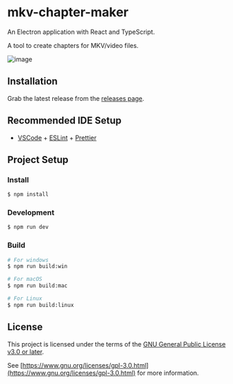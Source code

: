 # mkv-chapter-maker

An Electron application with React and TypeScript.

A tool to create chapters for MKV/video files.

![image](https://github.com/user-attachments/assets/77c25616-170b-4afa-8c33-b982ec63e189)

## Installation

Grab the latest release from the [releases page](https://github.com/ethangarber/mkv-chapter-maker/releases).

## Recommended IDE Setup

- [VSCode](https://code.visualstudio.com/) + [ESLint](https://marketplace.visualstudio.com/items?itemName=dbaeumer.vscode-eslint) + [Prettier](https://marketplace.visualstudio.com/items?itemName=esbenp.prettier-vscode)

## Project Setup

### Install

```bash
$ npm install
```

### Development

```bash
$ npm run dev
```

### Build

```bash
# For windows
$ npm run build:win

# For macOS
$ npm run build:mac

# For Linux
$ npm run build:linux
```

## License

This project is licensed under the terms of the [GNU General Public License v3.0 or later](./LICENSE).

See [https://www.gnu.org/licenses/gpl-3.0.html](https://www.gnu.org/licenses/gpl-3.0.html) for more information.

